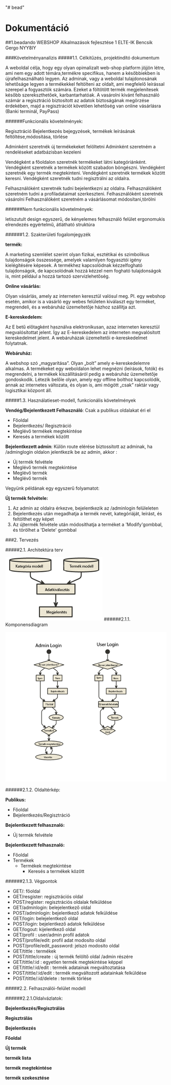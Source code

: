 "# bead" 
# Dokumentáció
##1.beadando WEBSHOP
Alkalmazások fejlesztése 1 ELTE-IK Bencsik Gergo NYY8IY

###Követelményanalízis
#####1.1. Célkitűzés, projektindító dokumentum

A weboldal célja, hogy egy olyan opimalizalt web-shop platform jöjjön létre, ami nem egy adott témára,termékre specifikus,
hanem a későbbiekben is újrafelhasználható legyen. Az adminak, vagy a weboldal tulajdonosának lehetőságe legyen a 
termékekkel feltölteni az oldalt, ami megfelelő leírással szerepel a fogyasztók számára. Ezeket a föltötött termék
megjelenítesek később szerekszthetőek, karbantarhatóak. A vasárolni kívánt felhasználó számár a regisztráció biztosított 
az adatok biztoságának megörzése érdekében, majd a regisztrációt követően lehetőség van online vásárlásra (Banki terminál, PayPass)

######Funkcionális követelmények:

Regisztráció Bejelentkezés bejegyzések, termékek leírásának feltöltése,módosítása,
törlése 

Adminként szeretnék új termékekeket felöltetni 
Adminként szeretném a rendeléseket adatbázisban kezeleni

Vendégként a főoldalon szeretnék termékeket látni kategóriánként.
Vendégként szeretnék a termékek között szabadon böngészni.
Vendégként szeretnék egy termék megtekinteni.
Vendégként szeretnék termékek között keresni.
Vendégként szeretnék tudni regisztrálni az oldalra.

Felhasználóként szeretnék tudni bejelentkezni az oldalra.
Felhasználóként szeretném tudni a profiladataimat szerkeszteni.
Felhasználóként szeretnék vásárolni
Felhasználóként szeretném a vásárlásomat módosítani,törölni

######Nem funkcionális követelmények:

letiszutult design egyszerű,
de kényelemes felhasználó felület 
ergonomukis elrendezés egyértelmű,
átlátható struktúra

######1.2. Szakterületi fogalomjegyzék

**termék:**

A marketing szemlélet szerint olyan fizikai, esztétikai és szimbolikus tulajdonságok összessége,
amelyek valamilyen fogyasztói igény kielégítésére képesek. A termékhez kapcsolódnak kézzelfogható
tulajdonságok, de kapcsolódnak hozzá kézzel nem fogható tulajdonságok is, mint például a hozzá tartozó szervizlehetőség.

**Online vásárlás:**

Olyan vásárlás, amely az interneten keresztül valósul meg. Pl. egy webshop esetén, 
amikor is a vásárló egy webes felületen kiválaszt egy terméket, megrendeli, és a webáruház üzemeltetője házhoz szállítja azt.

**E-kereskedelem:**

Az E betű előtagként használva elektronikusan, azaz interneten keresztül megvalósítottat jelent. 
Így az E-kereskedelem az interneten megvalósított kereskedelmet jelent. A webáruházak üzemeltetői e-kereskedelmet folytatnak.

**Webáruház:**

A webshop szó „magyarítása”. Olyan „bolt” amely e-kereskedelemre alkalmas. 
A termékeket egy weboldalon lehet megnézni (leírások, fotók) és megrendelni, 
a termékek kiszállításáról pedig a webáruház üzemeltetője gondoskodik.
Létezik belőle olyan, amely egy offline bolthoz kapcsolódik, annak az internetes változata, 
és olyan is, ami mögött „csak” raktár vagy logisztikai központ áll.

#####1.3.	Használatieset-modell, funkcionális követelmények

**Vendég/Bejelentkezett Felhasználó**: Csak a publikus oldalakat éri el

*	Főoldal
*	Bejelentkezés/ Regisztráció
*   Meglévő termékek megtekintése
*   Keresés a termékek között

**Bejelentkezett admin**: Külön route elérése biztossított az adminak, ha /adminglogin oldalon jelentkezik
be az admin, akkor :

*	Új termék felvétele
*	Meglévő termék megtekintése
*	Meglévő termék
*	Meglévő termék



Vegyünk példának egy egyszerű folyamatot:

**Új termék felvétele:**

1.	Az admin az oldalra érkezve, bejelentkezik az /adminlogin felüleleten
2.	Bejelentkezés után megadhatja a termék nevét, kategóriáját, leírást, és feltölthet egy képet
3.  Az újtermék felvétele után módosíthatja a terméket a 'Modify'gombbal, és törölhet a 'Delete' gombbal


###2.	Tervezés

#####2.1.	Architektúra terv

![xy](kepek/01.png)
######2.1.1. Komponensdiagram

![xyy](kepek/comp.png)

######2.1.2. Oldaltérkép:

**Publikus:**
* Főoldal
* Bejelentkezés/Regisztráció

**Bejelentkezett felhasznaló:**
* Új termék felvétele

**Bejelentkezett felhasznaló:**
* Főoldal
* Termékek
  * Termékek megtekintése 
    * Keresés a termékek között

######2.1.3. Végpontok

* GET/: főoldal
* GET/resgister: regisztrációs oldal
* POST/register: regisztrációs oldalak felküldése
* GET/adminlogin: belejelentkező oldal
* POST/adminlogin: bejelentkező adatok  felküldése
* GET/login: belejelentkező oldal
* POST/login: bejelentkező adatok  felküldése
* GET/logout: kijelentkező oldal
* GET/profil : user/admin profil adatok
* POST/profile/edit: profil adat modosíto oldal
* POST/profile/edit_password: jelszó modosito oldal
* GET/tittle : termékek
* POST/tittle/create : új termék felöltő oldal /admin részére
* GET/tittle/:id : egyetlen termék megtekintése képpel
* GET/tittle/:id/edit : termék adatainak megváltoztatása
* POST/tittle/:id/edit : termék megváltozott adatainkak felküldése
* POST/tittle/:id/delete : termék törlése

#####2.2. Felhasználói-felület modell

######2.2.1.Oldalvázlatok:

**Bejelentkezés/Regisztrálás**


**Regisztrálás**


**Bejelentkezés**


**Főoldal**


**Új termék**


**termék lista**


**termék megtekintése**


**termék szekesztése**



